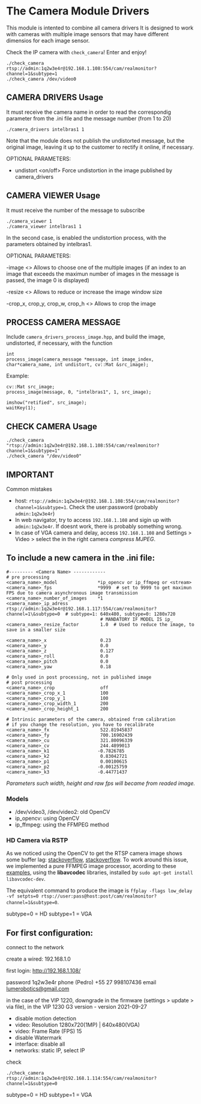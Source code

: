 # The Camera Module Drivers
This module is intented to combine all camera drivers
It is designed to work with cameras with multiple image sensors that may have different dimensios for each image sensor.

Check the IP camera with `check_camera`! Enter and enjoy!

```
./check_camera rtsp://admin:1q2w3e4r@192.168.1.108:554/cam/realmonitor?channel=1&subtype=1
./check_camera /dev/video0
```


## CAMERA DRIVERS Usage
It must receive the camera name in order to read the correspondig parameter from the .ini file and the message number (from 1 to 20)

```
./camera_drivers intelbras1 1
```

Note that the module does not publish the undistorted message, but the original image, leaving it up to the customer to rectify it online, if necessary.

OPTIONAL PARAMETERS:

- undistort <on/off>
    Force undistortion in the image published by camera_drivers


## CAMERA VIEWER Usage
It must receive the number of the message to subscribe

```
./camera_viewer 1
./camera_viewer intelbras1 1
```

In the second case, is enabled the undistortion process, with the parameters obtained by intelbras1.

OPTIONAL PARAMETERS:

-image <>
    Allows to choose one of the multiple images (if an index to an image that exceeds the maximun number of images in the message is passed, the image 0 is displayed)

-resize <>
    Allows to reduce or increase the image window size

-crop_x, crop_y, crop_w, crop_h <>
    Allows to crop the image


## PROCESS CAMERA MESSAGE

Include `camera_drivers_process_image.hpp`, and build the image, undistorted, if necessary, with the function
```
int
process_image(camera_message *message, int image_index, char*camera_name, int undistort, cv::Mat &src_image);
```

Example: 

```
cv::Mat src_image;
process_image(message, 0, "intelbras1", 1, src_image);

imshow("retified", src_image);
waitKey(1);
```

## CHECK CAMERA Usage
```
./check_camera "rtsp://admin:1q2w3e4r@192.168.1.108:554/cam/realmonitor?channel=1&subtype=1"
./check_camera "/dev/video0"
```


## IMPORTANT

Common mistakes

* host: `rtsp://admin:1q2w3e4r@192.168.1.108:554/cam/realmonitor?channel=1&subtype=1`. Check the user:password (probably `admin:1q2w3e4r`)
* In web navigator, try to access `192.168.1.108` and sigin up with `admin:1q2w3e4r`. If doesnt work, there is probably something wrong.
* In case of VGA camera and delay, access `192.168.1.108` and Settings > Video > select the in the right camera *compress MJPEG*.


## To include a new camera in the .ini file:

```      
#--------- <Camera Name> ------------
# pre processing
<camera_name>_model				  *ip_opencv or ip_ffmpeg or <stream>
<camera_name>_fps                 *9999  # set to 9999 to get maximun FPS due to camera asynchronous image transmission
<camera_name>_number_of_images    *1
<camera_name>_ip_adress            rtsp://admin:1q2w3e4r@192.168.1.117:554/cam/realmonitor?channel=1\&subtype=0  # subtype=1: 640x480, subtype=0: 1280x720
                                   # MANDATORY IF MODEL IS ip_
<camera_name>_resize_factor		   1.0  # Used to reduce the image, to save in a smaller size

<camera_name>_x                    0.23
<camera_name>_y                    0.0
<camera_name>_z	                   0.127
<camera_name>_roll	               0.0
<camera_name>_pitch	        	   0.0
<camera_name>_yaw	               0.18

# Only used in post processing, not in published image
# post processing
<camera_name>_crop                 off
<camera_name>_crop_x_1             100
<camera_name>_crop_y_1             100
<camera_name>_crop_width_1         200
<camera_name>_crop_height_1        200

# Intrinsic parameters of the camera, obtained from calibration
# if you change the resolution, you have to recalibrate
<camera_name>_fx		           522.81945837
<camera_name>_fy		           700.16902439
<camera_name>_cu		           321.80096339
<camera_name>_cv		           244.4899013
<camera_name>_k1		          -0.7826785
<camera_name>_k2		           0.83042721
<camera_name>_p1		           0.00100615
<camera_name>_p2		          -0.00125759
<camera_name>_k3		          -0.44771437
```

*Parameters such width, height and raw fps will became from readed image.*


### Models

* /dev/video3, /dev/video2: old OpenCV
* ip_opencv: using OpenCV
* ip_ffmpeg: using the FFMPEG method


### HD Camera via RSTP

As we noticed using the OpenCV to get the RTSP camera image shows some buffer lag: [stackoverflow](https://stackoverflow.com/questions/48348173/is-there-a-way-to-avoid-buffering-images-when-using-rtsp-camera-in-opencv), [stackoverflow](https://stackoverflow.com/questions/60816436/open-cv-rtsp-camera-buffer-lag). To work around this issue, we implemented a pure FFMPEG image processor, acording to these [examples](https://github.com/FFmpeg/FFmpeg/tree/master/doc/examples), using the **libavcodec** libraries, installed by `sudo apt-get install libavcodec-dev`.

The equivalent command to produce the image is `ffplay -flags low_delay -vf setpts=0 rtsp://user:pass@host:post/cam/realmonitor?channel=1&subtype=0`.

subtype=0 = HD
subtype=1 = VGA

## For first configuration:

connect to the network

create a wired: 192.168.1.0

first login: http://192.168.1.108/

password 1q2w3e4r
phone (Pedro) +55 27 998107436
email lumerobotics@gmail.com

in the case of the VIP 1220, downgrade in the firmware (settings > update > via file), in the VIP 1230 G3 version - version 2021-09-27

* disable motion detection
* video: Resolution 1280x720(1MP) | 640x480(VGA)
* video: Frame Rate (FPS) 15
* disable Watermark
* interface: disable all
* networks: static IP, select IP


check

```
./check_camera rtsp://admin:1q2w3e4r@192.168.1.114:554/cam/realmonitor?channel=1&subtype=0
```

subtype=0 = HD
subtype=1 = VGA
